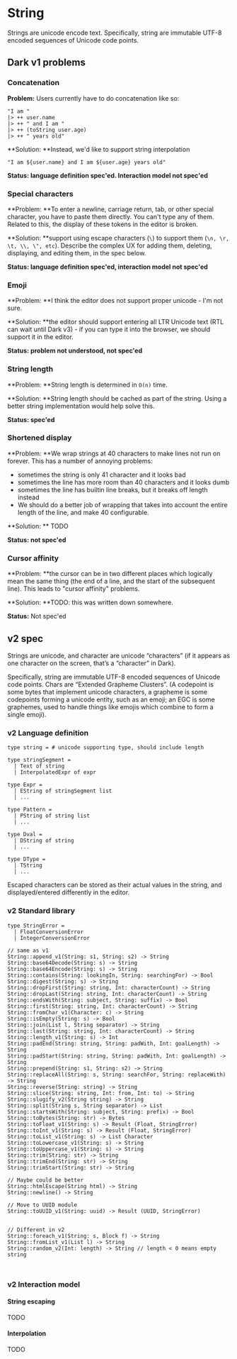 # String

Strings are unicode encode text. Specifically, string are immutable UTF-8 encoded sequences of Unicode code points.

## Dark v1 problems

### Concatenation

**Problem:** Users currently have to do concatenation like so:

```
"I am "
|> ++ user.name
|> ++ " and I am "
|> ++ (toString user.age)
|> ++ " years old"
```

**Solution: **Instead, we'd like to support string interpolation

```
"I am ${user.name} and I am ${user.age} years old"
```

**Status: language definition spec'ed. Interaction model not spec'ed**

### Special characters

**Problem: **To enter a newline, carriage return, tab, or other special character, you have to paste them directly. You can't type any of them. Related to this, the display of these tokens in the editor is broken.

**Solution: **support using escape characters (`\`) to support them (`\n, \r, \t, \\, \", etc`). Describe the complex UX for adding them, deleting, displaying, and editing them, in the spec below.

**Status: language definition spec'ed, interaction model not spec'ed**

### Emoji

**Problem: **I think the editor does not support proper unicode - I'm not sure.

**Solution: **the editor should support entering all LTR Unicode text (RTL can wait until Dark v3) - if you can type it into the browser, we should support it in the editor.

**Status: problem not understood, not spec'ed**

### String length

**Problem: **String length is determined in `O(n)` time.

**Solution: **String length should be cached as part of the string. Using a better string implementation would help solve this.

**Status: spec'ed**

### Shortened display

**Problem: **We wrap strings at 40 characters to make lines not run on forever. This has a number of annoying problems:

* sometimes the string is only 41 character and it looks bad
* sometimes the line has more room than 40 characters and it looks dumb
* sometimes the line has builtin line breaks, but it breaks off length instead
*  We should do a better job of wrapping that takes into account the entire length of the line, and make 40 configurable.

**Solution: ** TODO

**Status: not spec'ed**

### Cursor affinity

**Problem: **the cursor can be in two different places which logically mean the same thing (the end of a line, and the start of the subsequent line). This leads to "cursor affinity" problems.

**Solution: **TODO: this was written down somewhere.

**Status:** Not spec'ed

## v2 spec

Strings are unicode, and character are unicode “characters” (if it appears as one character on the screen, that’s a “character” in Dark).

Specifically, string are immutable UTF-8 encoded sequences of Unicode code points. Chars are “Extended Grapheme Clusters”. (A codepoint is some bytes that implement unicode characters, a grapheme is some codepoints forming a unicode entity, such as an emoji; an EGC is some graphemes, used to handle things like emojis which combine to form a single emoji).

### v2 Language definition

```
type string = # unicode supporting type, should include length

type stringSegment = 
  | Text of string 
  | InterpolatedExpr of expr

type Expr = 
  | EString of stringSegment list
  | ...

type Pattern = 
  | PString of string list
  | ...

type Dval =
  | DString of string
  | ...
  
type DType = 
  | TString
  | ...
```

Escaped characters can be stored as their actual values in the string, and displayed/entered differently in the editor.

### v2 Standard library

```
type StringError = 
  | FloatConversionError
  | IntegerConversionError

// same as v1
String::append_v1(String: s1, String: s2) -> String
String::base64Decode(String: s) -> String
String::base64Encode(String: s) -> String
String::contains(String: lookingIn, String: searchingFor) -> Bool
String::digest(String: s) -> String
String::dropFirst(String: string, Int: characterCount) -> String
String::dropLast(String: string, Int: characterCount) -> String
String::endsWith(String: subject, String: suffix) -> Bool
String::first(String: string, Int: characterCount) -> String
String::fromChar_v1(Character: c) -> String
String::isEmpty(String: s) -> Bool
String::join(List l, String separator) -> String
String::last(String: string, Int: characterCount) -> String
String::length_v1(String: s) -> Int
String::padEnd(String: string, String: padWith, Int: goalLength) -> String
String::padStart(String: string, String: padWith, Int: goalLength) -> String
String::prepend(String: s1, String: s2) -> String
String::replaceAll(String: s, String: searchFor, String: replaceWith) -> String
String::reverse(String: string) -> String
String::slice(String: string, Int: from, Int: to) -> String
String::slugify_v2(String string) -> String
String::split(String s, String separator) -> List
String::startsWith(String: subject, String: prefix) -> Bool
String::toBytes(String: str) -> Bytes
String::toFloat_v1(String: s) -> Result (Float, StringError)
String::toInt_v1(String: s) -> Result (Float, StringError)
String::toList_v1(String: s) -> List Character
String::toLowercase_v1(String: s) -> String
String::toUppercase_v1(String: s) -> String
String::trim(String: str) -> String
String::trimEnd(String: str) -> String
String::trimStart(String: str) -> String

// Maybe could be better
String::htmlEscape(String html) -> String
String::newline() -> String

// Move to UUID module
String::toUUID_v1(String: uuid) -> Result (UUID, StringError)


// Different in v2
String::foreach_v1(String: s, Block f) -> String
String::fromList_v1(List l) -> String
String::random_v2(Int: length) -> String // length < 0 means empty string



```

### v2 Interaction model

#### String escaping

TODO

#### Interpolation

TODO



